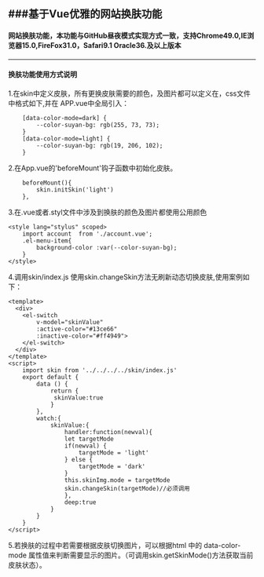###基于Vue优雅的网站换肤功能
---
#### 网站换肤功能，本功能与GitHub昼夜模式实现方式一致，支持Chrome49.0,IE浏览器15.0,FireFox31.0，Safari9.1 Oracle36.及以上版本
---
#### 换肤功能使用方式说明

 1.在skin中定义皮肤，所有更换皮肤需要的颜色，及图片都可以定义在，css文件中格式如下,并在 APP.vue中全局引入：
``` 
    [data-color-mode=dark] {
        --color-suyan-bg: rgb(255, 73, 73);
    }
    [data-color-mode=light] {
        --color-suyan-bg: rgb(19, 206, 102);
    }
```
2.在App.vue的'beforeMount'钩子函数中初始化皮肤。

```
    beforeMount(){
        skin.initSkin('light')
    },

```

3.在.vue或者.styl文件中涉及到换肤的颜色及图片都使用公用颜色
```
<style lang="stylus" scoped>
    import account  from './account.vue';
    .el-menu-item{
        background-color :var(--color-suyan-bg);
    }
</style>
```
4.调用skin/index.js 使用skin.changeSkin方法无刷新动态切换皮肤,使用案例如下：
```
<template>
  <div>
    <el-switch
        v-model="skinValue"
        :active-color="#13ce66"
        :inactive-color="#ff4949">
    </el-switch>
  </div>
</template>
<script>
    import skin from '../../../../skin/index.js'
    export default {
        data () {
            return {
             skinValue:true
            }
        },
        watch:{
            skinValue:{
                handler:function(newval){
                let targetMode
                if(newval) {
                    targetMode = 'light'
                } else {
                    targetMode = 'dark'
                }
                this.skinImg.mode = targetMode
                skin.changeSkin(targetMode)//必须调用
                },
                deep:true
            }
        }    
    } 
</script>
```
5.若换肤的过程中若需要根据皮肤切换图片，可以根据html 中的 data-color-mode 属性值来判断需要显示的图片。（可调用skin.getSkinMode()方法获取当前皮肤状态）。
